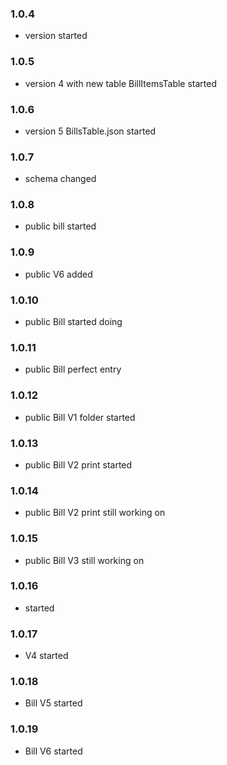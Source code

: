 
### 1.0.4

- version started

### 1.0.5

- version 4 with new table BillItemsTable started

### 1.0.6

- version 5 BillsTable.json started

### 1.0.7

- schema changed 

### 1.0.8

- public bill started

### 1.0.9

- public V6 added

### 1.0.10

- public Bill started doing

### 1.0.11

- public Bill perfect entry

### 1.0.12

- public Bill V1 folder started

### 1.0.13

- public Bill V2 print started

### 1.0.14

- public Bill V2 print still working on

### 1.0.15

- public Bill V3 still working on

### 1.0.16

- started

### 1.0.17

-  V4 started

### 1.0.18

-  Bill V5 started

### 1.0.19

-  Bill V6 started